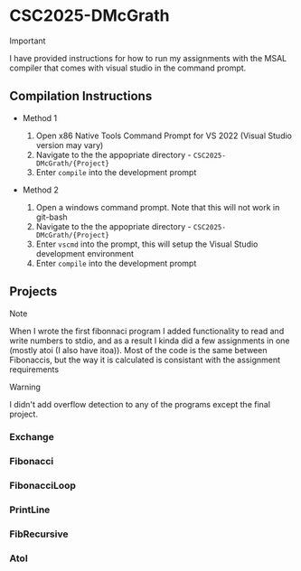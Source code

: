 # CSC2025-DMcGrath

> [!IMPORTANT]
> I have provided instructions for how to run my assignments with the MSAL compiler that comes
> with visual studio in the command prompt.

## Compilation Instructions

- Method 1
    1. Open x86 Native Tools Command Prompt for VS 2022 (Visual Studio version may vary)
    2. Navigate to the the appopriate directory - `CSC2025-DMcGrath/{Project}`
    3. Enter `compile` into the development prompt

- Method 2
    1. Open a windows command prompt. Note that this will not work in git-bash
    2. Navigate to the the appopriate directory - `CSC2025-DMcGrath/{Project}`
    3. Enter `vscmd` into the prompt, this will setup the Visual Studio development environment
    4. Enter `compile` into the development prompt

## Projects

> [!NOTE]
> When I wrote the first fibonnaci program I added functionality to read and write numbers to stdio,
> and as a result I kinda did a few assignments in one (mostly atoi (I also have itoa)).
> Most of the code is the same between Fibonaccis, but the way it is calculated is consistant with the
> assignment requirements

> [!WARNING]
> I didn't add overflow detection to any of the programs except the final project.

### Exchange
### Fibonacci
### FibonacciLoop
### PrintLine
### FibRecursive
### AtoI
